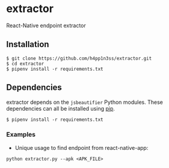 # extractor
React-Native endpoint extractor 

## Installation 

```
$ git clone https://github.com/h4pp1n3ss/extractor.git
$ cd extractor
$ pipenv install -r requirements.txt 
```


## Dependencies

extractor depends on the `jsbeautifier` Python modules. These dependencies can all be installed using [pip](https://pypi.python.org/pypi/pip).

```
$ pipenv install -r requirements.txt
```


### Examples

* Unique usage to find endpoint from react-native-app:

`python extractor.py --apk <APK_FILE>`

